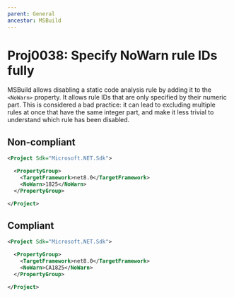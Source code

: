 ```yaml
---
parent: General
ancestor: MSBuild
---
```


# Proj0038: Specify NoWarn rule IDs fully
MSBuild allows disabling a static code analysis rule by adding it to the
`<NoWarn>` property. It allows rule IDs that are only specified by their
numeric part. This is considered a bad practice: it can lead to excluding
multiple rules at once that have the same integer part, and make it less
trivial to understand which rule has been disabled.

## Non-compliant
``` xml
<Project Sdk="Microsoft.NET.Sdk">

  <PropertyGroup>
    <TargetFramework>net8.0</TargetFramework>
    <NoWarn>1825</NoWarn>
  </PropertyGroup>

</Project>
```

## Compliant
``` xml
<Project Sdk="Microsoft.NET.Sdk">

  <PropertyGroup>
    <TargetFramework>net8.0</TargetFramework>
    <NoWarn>CA1825</NoWarn>
  </PropertyGroup>

</Project>
```

